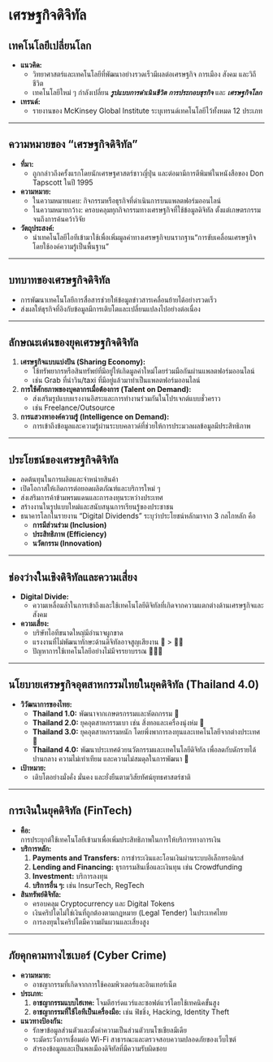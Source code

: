 # เศรษฐกิจดิจิทัล

## เทคโนโลยีเปลี่ยนโลก
- **แนวคิด:**  
  - วิทยาศาสตร์และเทคโนโลยีที่พัฒนาอย่างรวดเร็วมีผลต่อเศรษฐกิจ การเมือง สังคม และวิถีชีวิต  
  - เทคโนโลยีใหม่ ๆ กำลังเปลี่ยน ***รูปแบบการดำเนินชีวิต*** ***การประกอบธุรกิจ*** และ ***เศรษฐกิจโลก***
- **เทรนด์:**  
  - รายงานของ McKinsey Global Institute ระบุเทรนด์เทคโนโลยีไว้ทั้งหมด 12 ประเภท

---

## ความหมายของ “เศรษฐกิจดิจิทัล”
- **ที่มา:**  
  - ถูกกล่าวถึงครั้งแรกโดยนักเศรษฐศาสตร์ชาวญี่ปุ่น และต่อมามีการตีพิมพ์ในหนังสือของ Don Tapscott ในปี 1995
- **ความหมาย:**  
  - ในความหมายแคบ: กิจกรรมหรือธุรกิจที่ดำเนินการบนแพลตฟอร์มออนไลน์  
  - ในความหมายกว้าง: ครอบคลุมทุกกิจกรรมทางเศรษฐกิจที่ใช้ข้อมูลดิจิทัล ตั้งแต่เกษตรกรรมจนถึงการค้นคว้าวิจัย
- **วัตถุประสงค์:**  
  - นำเทคโนโลยีไอทีเข้ามาใช้เพื่อเพิ่มมูลค่าทางเศรษฐกิจบนรากฐาน“การขับเคลื่อนเศรษฐกิจโดยใช้องค์ความรู้เป็นพื้นฐาน”

---

## บทบาทของเศรษฐกิจดิจิทัล
- การพัฒนาเทคโนโลยีการสื่อสารช่วยให้ข้อมูลข่าวสารเคลื่อนย้ายได้อย่างรวดเร็ว  
- ส่งผลให้ธุรกิจที่อิงกับข้อมูลมีการเติบโตและเปลี่ยนแปลงไปอย่างต่อเนื่อง

---

## ลักษณะเด่นของยุคเศรษฐกิจดิจิทัล
1. **เศรษฐกิจแบบแบ่งปัน (Sharing Economy):**  
   - ใช้ทรัพยากรหรือสินทรัพย์ที่มีอยู่ให้เกิดมูลค่าใหม่โดยร่วมมือกันผ่านแพลตฟอร์มออนไลน์
   - เช่น Grab ที่นำวิน/taxi ที่มีอยู่แล้วมาทำเป็นแพลตฟอร์มออนไลน์
2. **การใช้ศักยภาพของบุคลากรเมื่อต้องการ (Talent on Demand):**  
   - ส่งเสริมรูปแบบแรงงานอิสระและการทำงานร่วมกันในโปรเจกต์แบบชั่วคราว
   - เช่น Freelance/Outsource 
3. **การแสวงหาองค์ความรู้ (Intelligence on Demand):**  
   - การเข้าถึงข้อมูลและความรู้ผ่านระบบคลาวด์ที่ช่วยให้การประมวลผลข้อมูลมีประสิทธิภาพ

---

## ประโยชน์ของเศรษฐกิจดิจิทัล
- ลดต้นทุนในการผลิตและจำหน่ายสินค้า  
- เปิดโอกาสให้เกิดการต่อยอดผลิตภัณฑ์และบริการใหม่ ๆ  
- ส่งเสริมการค้าข้ามพรมแดนและการลงทุนระหว่างประเทศ  
- สร้างงานในรูปแบบใหม่และสนับสนุนการเรียนรู้ของประชาชน  
- ธนาคารโลกในรายงาน “Digital Dividends” ระบุว่าประโยชน์หลักมาจาก 3 กลไกหลัก คือ  
  - **การมีส่วนร่วม (Inclusion)**  
  - **ประสิทธิภาพ (Efficiency)**  
  - **นวัตกรรม (Innovation)**

---

## ช่องว่างในเชิงดิจิทัลและความเสี่ยง
- **Digital Divide:**  
  - ความเหลื่อมล้ำในการเข้าถึงและใช้เทคโนโลยีดิจิทัลที่เกิดจากความแตกต่างด้านเศรษฐกิจและสังคม 
- **ความเสี่ยง:**  
  - บริษัทไอทีขนาดใหญ่มีอำนาจผูกขาด 
  - แรงงานที่ไม่พัฒนาทักษะด้านดิจิทัลอาจสูญเสียงาน 🤖 > 🧑‍💻
  - ปัญหาการใช้เทคโนโลยีอย่างไม่มีจรรยาบรรณ 🧑🏿‍💻

---

## นโยบายเศรษฐกิจอุตสาหกรรมไทยในยุคดิจิทัล (Thailand 4.0)
- **วิวัฒนาการของไทย:**  
  - **Thailand 1.0:** พัฒนาจากเกษตรกรรมและหัตถกรรม 🌾
  - **Thailand 2.0:** ยุคอุตสาหกรรมเบา เช่น สิ่งทอและเครื่องนุ่งห่ม 👕
  - **Thailand 3.0:** ยุคอุตสาหกรรมหนัก โดยพึ่งพาการลงทุนและเทคโนโลยีจากต่างประเทศ 🚗
  - **Thailand 4.0:** พัฒนาประเทศด้วยนวัตกรรมและเทคโนโลยีดิจิทัล เพื่อลดกับดักรายได้ปานกลาง ความไม่เท่าเทียม และความไม่สมดุลในการพัฒนา 🤖
- **เป้าหมาย:**  
  - เติบโตอย่างมั่งคั่ง มั่นคง และยั่งยืนตามวิสัยทัศน์ยุทธศาสตร์ชาติ

---

## การเงินในยุคดิจิทัล (FinTech)
- **คือ:**  
   การประยุกต์ใช้เทคโนโลยีเข้ามาเพื่อเพิ่มประสิทธิภาพในการให้บริการทางการเงิน
- **บริการหลัก:**  
  1. **Payments and Transfers:** การชำระเงินและโอนเงินผ่านระบบอิเล็กทรอนิกส์  
  2. **Lending and Financing:** ธุรกรรมสินเชื่อและเงินทุน เช่น Crowdfunding
  3. **Investment:** บริการลงทุน
  4. **บริการอื่น ๆ:** เช่น InsurTech, RegTech
- **สินทรัพย์ดิจิทัล:**  
  - ครอบคลุม Cryptocurrency และ Digital Tokens  
  - เงินคริปโตไม่ใช่เงินที่ถูกต้องตามกฎหมาย (Legal Tender) ในประเทศไทย  
  - การลงทุนในคริปโตมีความผันผวนและเสี่ยงสูง

---

## ภัยคุกคามทางไซเบอร์ (Cyber Crime)
- **ความหมาย:**  
  - อาชญากรรมที่เกิดจากการใช้คอมพิวเตอร์และอินเทอร์เน็ต
- **ประเภท:**  
  1. **อาชญากรรมแบบไฮเทค:** โจมตีฮาร์ดแวร์และซอฟต์แวร์โดยใช้เทคนิคขั้นสูง  
  2. **อาชญากรรมที่ใช้ไอทีเป็นเครื่องมือ:** เช่น ฟิชชิ่ง, Hacking, Identity Theft
- **แนวทางป้องกัน:**  
  - รักษาข้อมูลส่วนตัวและตั้งค่าความเป็นส่วนตัวบนโซเชียลมีเดีย  
  - ระมัดระวังการเชื่อมต่อ Wi-Fi สาธารณะและตรวจสอบความปลอดภัยของเว็บไซต์  
  - สำรองข้อมูลและเป็นพลเมืองดิจิทัลที่มีความรับผิดชอบ
